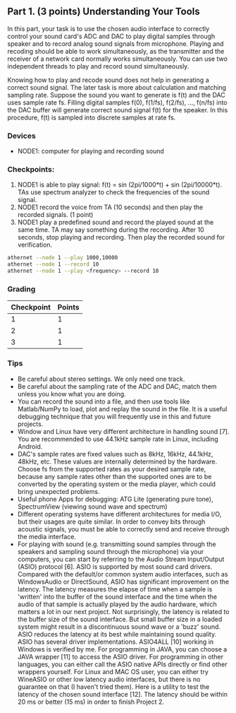 ## Part 1. (3 points) Understanding Your Tools

In this part, your task is to use the chosen audio interface to correctly control your sound card's ADC and DAC to play digital samples through speaker and to record analog sound signals from microphone. Playing and recoding should be able to work simultaneously, as the transmitter and the receiver of a network card normally works simultaneously. You can use two independent threads to play and record sound simultaneously.

Knowing how to play and recode sound does not help in generating a correct sound signal. The later task is more about calculation and matching sampling rate. Suppose the sound you want to generate is f(t) and the DAC uses sample rate fs. Filling digital samples f(0), f(1/fs), f(2/fs), …, f(n/fs) into the DAC buffer will generate correct sound signal f(t) for the speaker. In this procedure, f(t) is sampled into discrete samples at rate fs.

### Devices
- NODE1: computer for playing and recording sound

### Checkpoints:

1. NODE1 is able to play signal: f(t) = sin (2pi/1000\*t) + sin (2pi/10000\*t). TAs use spectrum analyzer to check the frequencies of the sound signal.
2. NODE1 record the voice from TA (10 seconds) and then play the recorded signals. (1 point)
3. NODE1 play a predefined sound and record the played sound at the same time. TA may say something during the recording. After 10 seconds, stop playing and recording. Then play the recorded sound for verification.

```sh
athernet --node 1 --play 1000,10000
athernet --node 1 --record 10
athernet --node 1 --play <frequency> --record 10
```

### Grading
Checkpoint | Points
-----------|-------
1          | 1
2          | 1
3          | 1

### Tips
- Be careful about stereo settings. We only need one track.
- Be careful about the sampling rate of the ADC and DAC, match them unless you know what you are doing.
- You can record the sound into a file, and then use tools like Matlab/NumPy to load, plot and replay the sound in the file. It is a useful debugging technique that you will frequently use in this and future projects.
- Window and Linux have very different architecture in handling sound [7]. You are recommended to use 44.1kHz sample rate in Linux, including Android.
- DAC's sample rates are fixed values such as 8kHz, 16kHz, 44.1kHz, 48kHz, etc. These values are internally determined by the hardware. Choose fs from the supported rates as your desired sample rate, because any sample rates other than the supported ones are to be converted by the operating system or the media player, which could bring unexpected problems.
- Useful phone Apps for debugging: ATG Lite (generating pure tone), SpectrumView (viewing sound wave and spectrum)
- Different operating systems have different architectures for media I/O, but their usages are quite similar. In order to convey bits through acoustic signals, you must be able to correctly send and receive through the media interface.
- For playing with sound (e.g. transmitting sound samples through the speakers and sampling sound through the microphone) via your computers, you can start by referring to the Audio Stream Input/Output (ASIO) protocol [6]. ASIO is supported by most sound card drivers. Compared with the default/or common system audio interfaces, such as WindowsAudio or DirectSound, ASIO has significant improvement on the latency. The latency measures the elapse of time when a sample is 'written' into the buffer of the sound interface and the time when the audio of that sample is actually played by the audio hardware, which matters a lot in our next project. Not surprisingly, the latency is related to the buffer size of the sound interface. But small buffer size in a loaded system might result in a discontinuous sound wave or a 'buzz' sound. ASIO reduces the latency at its best while maintaining sound quality. ASIO has several driver implementations. ASIO4ALL [10] working in Windows is verified by me. For programming in JAVA, you can choose a JAVA wrapper [11] to access the ASIO driver. For programming in other languages, you can either call the ASIO native APIs directly or find other wrappers yourself. For Linux and MAC OS user, you can either try WineASIO or other low latency audio interfaces, but there is no guarantee on that (I haven't tried them). Here is a utility to test the latency of the chosen sound interface [12]. The latency should be within 20 ms or better (15 ms) in order to finish Project 2.
